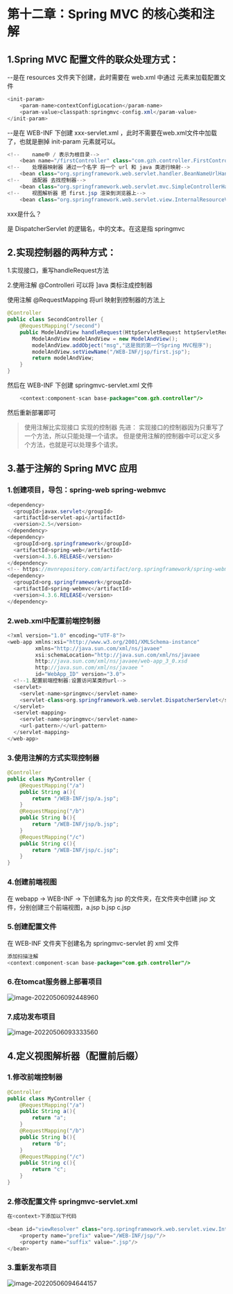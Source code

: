# 第十二章：Spring MVC 的核心类和注解

## 1.Spring MVC 配置文件的联众处理方式：

--是在 resources 文件夹下创建，此时需要在 web.xml 中通过 <init-param> 元素来加载配置文件

```java
<init-param>
    <param-name>contextConfigLocation</param-name>
    <param-value>classpath:springmvc-config.xml</param-value>
</init-param>
```

--是在 WEB-INF  下创建 xxx-servlet.xml ，此时不需要在web.xml文件中加载了，也就是删掉 init-param 元素就可以。

```java
<!--    name中 / 表示为根目录-->
    <bean name="/firstController" class="com.gzh.controller.FirstController"/>
<!--    处理器映射器 通过一个名字 将一个 url 和 java 类进行映射-->
    <bean class="org.springframework.web.servlet.handler.BeanNameUrlHandlerMapping"/>
<!--    适配器 去找控制器-->
    <bean class="org.springframework.web.servlet.mvc.SimpleControllerHandlerAdapter"/>
<!--    视图解析器 把 first.jsp 渲染到浏览器上-->
    <bean class="org.springframework.web.servlet.view.InternalResourceViewResolver"/>
```

xxx是什么？

是 DispatcherServlet 的逻辑名，<servlet-name>中的文本。在这是指 springmvc

## 2.实现控制器的两种方式：

1.实现接口，重写handleRequest方法

2.使用注解 @Controlleri 可以将 ]ava 类标注成控制器

   使用注解 @RequestMapping 将url 映射到控制器的方法上

```java
@Controller
public class SecondController {
    @RequestMapping("/second")
    public ModelAndView handleRequest(HttpServletRequest httpServletRequest, HttpServletResponse httpServletResponse) throws Exception {
        ModelAndView modelAndView = new ModelAndView();
        modelAndView.addObject("msg","这是我的第一个Spring MVC程序");
        modelAndView.setViewName("/WEB-INF/jsp/first.jsp");
        return modelAndView;
    }
}
```

然后在 WEB-INF 下创建 springmvc-servlet.xml 文件

```java
    <context:component-scan base-package="com.gzh.controller"/>
```

然后重新部署即可



> 使用注解比实现接口   实现的控制器   先进：
> 实现接口的控制器因为只重写了一个方法，所以只能处理一个请求。
> 但是使用注解的控制器中可以定义多个方法，也就是可以处理多个请求。





## 3.基于注解的 Spring MVC 应用

### 1.创建项目，导包：spring-web spring-webmvc

```java
<dependency>
  <groupId>javax.servlet</groupId>
  <artifactId>servlet-api</artifactId>
  <version>2.5</version>
</dependency>
<dependency>
  <groupId>org.springframework</groupId>
  <artifactId>spring-web</artifactId>
  <version>4.3.6.RELEASE</version>
</dependency>
<!-- https://mvnrepository.com/artifact/org.springframework/spring-webmvc -->
<dependency>
  <groupId>org.springframework</groupId>
  <artifactId>spring-webmvc</artifactId>
  <version>4.3.6.RELEASE</version>
</dependency>
```

### 2.web.xml中配置前端控制器

```java
<?xml version="1.0" encoding="UTF-8"?>
<web-app xmlns:xsi="http://www.w3.org/2001/XMLSchema-instance"
         xmlns="http://java.sun.com/xml/ns/javaee"
         xsi:schemaLocation="http://java.sun.com/xml/ns/javaee
         http://java.sun.com/xml/ns/javaee/web-app_3_0.xsd
         http://java.sun.com/xml/ns/javaee "
         id="WebApp_ID" version="3.0">
  <!--1.配置前端控制器:设置访问某类的url-->
  <servlet>
    <servlet-name>springmvc</servlet-name>
    <servlet-class>org.springframework.web.servlet.DispatcherServlet</servlet-class>
  </servlet>
  <servlet-mapping>
    <servlet-name>springmvc</servlet-name>
    <url-pattern>/</url-pattern>
  </servlet-mapping>
</web-app>
```

### 3.使用注解的方式实现控制器

```java
@Controller
public class MyController {
    @RequestMapping("/a")
    public String a(){
        return "/WEB-INF/jsp/a.jsp";
    }
    @RequestMapping("/b")
    public String b(){
        return "/WEB-INF/jsp/b.jsp";
    }
    @RequestMapping("/c")
    public String c(){
        return "/WEB-INF/jsp/c.jsp";
    }
}
```

### 4.创建前端视图

在 webapp -> WEB-INF -> 下创建名为 jsp 的文件夹，在文件夹中创建 jsp 文件，分别创建三个前端视图，a.jsp b.jsp c.jsp

### 5.创建配置文件

在 WEB-INF 文件夹下创建名为 springmvc-servlet 的 xml 文件

```java
添加扫描注解
<context:component-scan base-package="com.gzh.controller"/>
```

### 6.在tomcat服务器上部署项目

![image-20220506092448960](https://lsky.hhdxw.top/imghub/img/image-20220506092448960.png)

### 7.成功发布项目

![image-20220506093333560](https://lsky.hhdxw.top/imghub/img/image-20220506093333560.png)

## 4.定义视图解析器（配置前后缀）

### 1.修改前端控制器

```java
@Controller
public class MyController {
    @RequestMapping("/a")
    public String a(){
        return "a";
    }
    @RequestMapping("/b")
    public String b(){
        return "b";
    }
    @RequestMapping("/c")
    public String c(){
        return "c";
    }
}
```

### 2.修改配置文件 springmvc-servlet.xml

```java
在<context>下添加以下代码
    
<bean id="viewResolver" class="org.springframework.web.servlet.view.InternalResourceViewResolver">
    <property name="prefix" value="/WEB-INF/jsp/"/>
    <property name="suffix" value=".jsp"/>
</bean>
```

### 3.重新发布项目

![image-20220506094644157](https://lsky.hhdxw.top/imghub/img/image-20220506094644157.png)